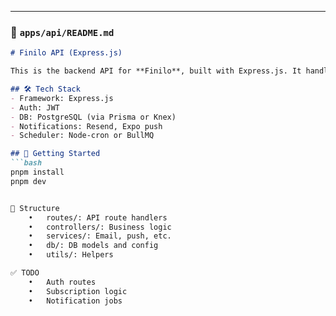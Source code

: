 ---

### 📁 `apps/api/README.md`
```markdown
# Finilo API (Express.js)

This is the backend API for **Finilo**, built with Express.js. It handles user accounts, subscription tracking, and notification scheduling.

## 🛠 Tech Stack
- Framework: Express.js
- Auth: JWT
- DB: PostgreSQL (via Prisma or Knex)
- Notifications: Resend, Expo push
- Scheduler: Node-cron or BullMQ

## 🚀 Getting Started
```bash
pnpm install
pnpm dev


📁 Structure
	•	routes/: API route handlers
	•	controllers/: Business logic
	•	services/: Email, push, etc.
	•	db/: DB models and config
	•	utils/: Helpers

✅ TODO
	•	Auth routes
	•	Subscription logic
	•	Notification jobs